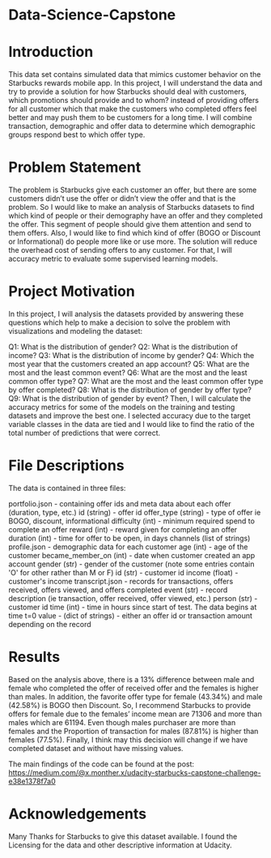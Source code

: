 # Data-Science-Capstone

# Introduction
This data set contains simulated data that mimics customer behavior on the Starbucks rewards mobile app. In this project, I will understand the data and try to provide a solution for how Starbucks should deal with customers, which promotions should provide and to whom? instead of providing offers for all customer which that make the customers who completed offers feel better and may push them to be customers for a long time.
I will combine transaction, demographic and offer data to determine which demographic groups respond best to which offer type.

# Problem Statement
The problem is Starbucks give each customer an offer, but there are some customers didn’t use the offer or didn’t view the offer and that is the problem. So I would like to make an analysis of Starbucks datasets to find which kind of people or their demography have an offer and they completed the offer. This segment of people should give them attention and send to them offers. Also, I would like to find which kind of offer (BOGO or Discount or Informational) do people more like or use more. The solution will reduce the overhead cost of sending offers to any customer. For that, I will accuracy metric to evaluate some supervised learning models.

# Project Motivation
In this project, I will analysis the datasets provided by answering these questions which help to make a decision to solve the problem with visualizations and modeling the dataset:

Q1: What is the distribution of gender?
Q2: What is the distribution of income?
Q3: What is the distribution of income by gender?
Q4: Which the most year that the customers created an app account?
Q5: What are the most and the least common event?
Q6: What are the most and the least common offer type?
Q7: What are the most and the least common offer type by offer completed?
Q8: What is the distribution of gender by offer type?
Q9: What is the distribution of gender by event?
Then, I will calculate the accuracy metrics for some of the models on the training and testing datasets and improve the best one. I selected accuracy due to the target variable classes in the data are tied and I would like to find the ratio of the total number of predictions that were correct.

# File Descriptions
The data is contained in three files:

portfolio.json - containing offer ids and meta data about each offer (duration, type, etc.)
id (string) - offer id 
offer_type (string) - type of offer ie BOGO, discount, informational
difficulty (int) - minimum required spend to complete an offer
reward (int) - reward given for completing an offer
duration (int) - time for offer to be open, in days
channels (list of strings)
profile.json - demographic data for each customer
age (int) - age of the customer
became_member_on (int) - date when customer created an app account
gender (str) - gender of the customer (note some entries contain 'O' for other rather than M or F)
id (str) - customer id
income (float) - customer's income
transcript.json - records for transactions, offers received, offers viewed, and offers completed
event (str) - record description (ie transaction, offer received, offer viewed, etc.)
person (str) - customer id
time (int) - time in hours since start of test. The data begins at time t=0
value - (dict of strings) - either an offer id or transaction amount depending on the record


# Results
Based on the analysis above, there is a 13% difference between male and female who completed the offer of received offer and the females is higher than males. In addition, the favorite offer type for female (43.34%) and male (42.58%) is BOGO then Discount. So, I recommend Starbucks to provide offers for female due to the females’ income mean are 71306 and more than males which are 61194. Even though males purchaser are more than females and the Proportion of transaction for males (87.81%) is higher than females (77.5%). Finally, I think may this decision will change if we have completed dataset and without have missing values.

The main findings of the code can be found at the post:
https://medium.com/@x.monther.x/udacity-starbucks-capstone-challenge-e38e1378f7a0

# Acknowledgements
Many Thanks for Starbucks to give this dataset available. I found the Licensing for the data and other descriptive information at Udacity.

